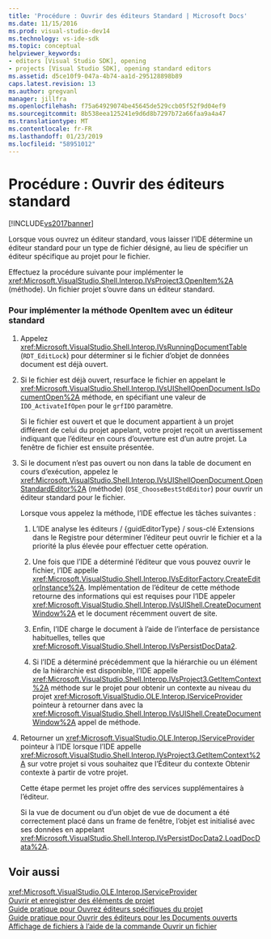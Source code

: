 ```yaml
---
title: 'Procédure : Ouvrir des éditeurs Standard | Microsoft Docs'
ms.date: 11/15/2016
ms.prod: visual-studio-dev14
ms.technology: vs-ide-sdk
ms.topic: conceptual
helpviewer_keywords:
- editors [Visual Studio SDK], opening
- projects [Visual Studio SDK], opening standard editors
ms.assetid: d5ce10f9-047a-4b74-aa1d-295128898b89
caps.latest.revision: 13
ms.author: gregvanl
manager: jillfra
ms.openlocfilehash: f75a64929074be45645de529ccb05f52f9d04ef9
ms.sourcegitcommit: 8b538eea125241e9d6d8b7297b72a66faa9a4a47
ms.translationtype: MT
ms.contentlocale: fr-FR
ms.lasthandoff: 01/23/2019
ms.locfileid: "58951012"
---
```

# <a name="how-to-open-standard-editors"></a>Procédure : Ouvrir des éditeurs standard
[!INCLUDE[vs2017banner](../includes/vs2017banner.md)]

Lorsque vous ouvrez un éditeur standard, vous laisser l’IDE détermine un éditeur standard pour un type de fichier désigné, au lieu de spécifier un éditeur spécifique au projet pour le fichier.  
  
 Effectuez la procédure suivante pour implémenter le <xref:Microsoft.VisualStudio.Shell.Interop.IVsProject3.OpenItem%2A> (méthode). Un fichier projet s’ouvre dans un éditeur standard.  
  
### <a name="to-implement-the-openitem-method-with-a-standard-editor"></a>Pour implémenter la méthode OpenItem avec un éditeur standard  
  
1.  Appelez <xref:Microsoft.VisualStudio.Shell.Interop.IVsRunningDocumentTable> (`RDT_EditLock`) pour déterminer si le fichier d’objet de données document est déjà ouvert.  
  
2.  Si le fichier est déjà ouvert, resurface le fichier en appelant le <xref:Microsoft.VisualStudio.Shell.Interop.IVsUIShellOpenDocument.IsDocumentOpen%2A> méthode, en spécifiant une valeur de `IDO_ActivateIfOpen` pour le `grfIDO` paramètre.  
  
     Si le fichier est ouvert et que le document appartient à un projet différent de celui du projet appelant, votre projet reçoit un avertissement indiquant que l’éditeur en cours d’ouverture est d’un autre projet. La fenêtre de fichier est ensuite présentée.  
  
3.  Si le document n’est pas ouvert ou non dans la table de document en cours d’exécution, appelez le <xref:Microsoft.VisualStudio.Shell.Interop.IVsUIShellOpenDocument.OpenStandardEditor%2A> (méthode) (`OSE_ChooseBestStdEditor`) pour ouvrir un éditeur standard pour le fichier.  
  
     Lorsque vous appelez la méthode, l’IDE effectue les tâches suivantes :  
  
    1.  L’IDE analyse les éditeurs / {guidEditorType} / sous-clé Extensions dans le Registre pour déterminer l’éditeur peut ouvrir le fichier et a la priorité la plus élevée pour effectuer cette opération.  
  
    2.  Une fois que l’IDE a déterminé l’éditeur que vous pouvez ouvrir le fichier, l’IDE appelle <xref:Microsoft.VisualStudio.Shell.Interop.IVsEditorFactory.CreateEditorInstance%2A>. Implémentation de l’éditeur de cette méthode retourne des informations qui est requises pour l’IDE appeler <xref:Microsoft.VisualStudio.Shell.Interop.IVsUIShell.CreateDocumentWindow%2A> et le document récemment ouvert de site.  
  
    3.  Enfin, l’IDE charge le document à l’aide de l’interface de persistance habituelles, telles que <xref:Microsoft.VisualStudio.Shell.Interop.IVsPersistDocData2>.  
  
    4.  Si l’IDE a déterminé précédemment que la hiérarchie ou un élément de la hiérarchie est disponible, l’IDE appelle <xref:Microsoft.VisualStudio.Shell.Interop.IVsProject3.GetItemContext%2A> méthode sur le projet pour obtenir un contexte au niveau du projet <xref:Microsoft.VisualStudio.OLE.Interop.IServiceProvider> pointeur à retourner dans avec la <xref:Microsoft.VisualStudio.Shell.Interop.IVsUIShell.CreateDocumentWindow%2A> appel de méthode.  
  
4.  Retourner un <xref:Microsoft.VisualStudio.OLE.Interop.IServiceProvider> pointeur à l’IDE lorsque l’IDE appelle <xref:Microsoft.VisualStudio.Shell.Interop.IVsProject3.GetItemContext%2A> sur votre projet si vous souhaitez que l’Éditeur du contexte Obtenir contexte à partir de votre projet.  
  
     Cette étape permet les projet offre des services supplémentaires à l’éditeur.  
  
     Si la vue de document ou d’un objet de vue de document a été correctement placé dans un frame de fenêtre, l’objet est initialisé avec ses données en appelant <xref:Microsoft.VisualStudio.Shell.Interop.IVsPersistDocData2.LoadDocData%2A>.  
  
## <a name="see-also"></a>Voir aussi  
 <xref:Microsoft.VisualStudio.OLE.Interop.IServiceProvider>   
 [Ouvrir et enregistrer des éléments de projet](../extensibility/internals/opening-and-saving-project-items.md)   
 [Guide pratique pour Ouvrez éditeurs spécifiques du projet](../extensibility/how-to-open-project-specific-editors.md)   
 [Guide pratique pour Ouvrir des éditeurs pour les Documents ouverts](../extensibility/how-to-open-editors-for-open-documents.md)   
 [Affichage de fichiers à l’aide de la commande Ouvrir un fichier](../extensibility/internals/displaying-files-by-using-the-open-file-command.md)
